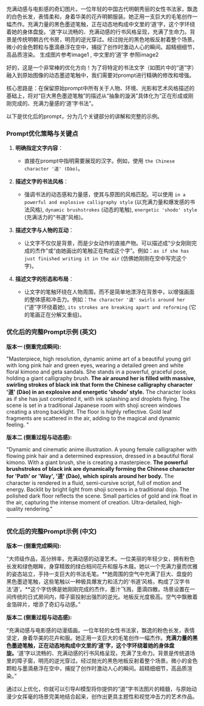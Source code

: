 充满动感与电影感的奇幻图片。一位年轻的中国古代明朝秀丽的女性书法家，飘逸的白色长发，表情柔和，身着华美的花卉明朝服装。她正用一支巨大的毛笔创作一幅杰作。充满力量的黑色墨迹笔触，正在动态地构成中文里的‘道’字，这个字环绕着她的身体盘旋。‘道’字以流畅的、充满动感的行书风格呈现，充满了生命力。背景是传统明朝古代书房，明亮的逆光穿过。经过抛光的黑色地板反射着整个场景。微小的金色颗粒与墨滴悬浮在空中，捕捉了创作时激动人心的瞬间。超精细细节，高品质渲染。
生成图片参考image1 , 中文里的‘道’字 参照image2


好的，这是一个非常棒的优化方向！为了将特定的书法文字（如图片中的“道”字）融入到原始图像的动态墨迹笔触中，我们需要对prompt进行精确的修改和增强。

核心思路是：在保留原始prompt中所有关于人物、环境、光影和艺术风格描述的基础上，将对“巨大黑色墨迹笔触”的描述从“抽象的漩涡”具体化为“正在形成或刚刚完成的、充满力量感的‘道’字书法”。

以下是优化后的prompt，分为几个关键部分的讲解和完整的示例。

### **Prompt优化策略与关键点**

1.  **明确指定文字内容**：
    *   直接在prompt中指明需要展现的汉字。例如，使用 `the Chinese character '道' (Dào)`。

2.  **描述文字的书法风格**：
    *   强调书法的动态感和力量感，使其与原图的风格匹配。可以使用 `in a powerful and explosive calligraphy style` (以充满力量和爆发感的书法风格), `dynamic brushstrokes` (动态的笔触), `energetic 'shodo' style` (充满活力的“书道”风格)。

3.  **描述文字与人物的互动**：
    *   让文字不仅仅是背景，而是少女动作的直接产物。可以描述成“少女刚刚完成的杰作”或“由她画出的笔触正在构成这个字”。例如：`as if she has just finished writing it in the air` (仿佛她刚刚在空中写完这个字)。

4.  **描述文字的形态和布局**：
    *   让文字的笔触环绕在人物周围，而不是简单地漂浮在背景中，以增强画面的整体感和冲击力。例如：`The character '道' swirls around her` (“道”字环绕着她), `its strokes are breaking apart and reforming` (它的笔画正在分解又重组)。

### **优化后的完整Prompt示例 (英文)**

**版本一 (侧重完成瞬间):**

"Masterpiece, high resolution, dynamic anime art of a beautiful young girl with long pink hair and green eyes, wearing a detailed green and white floral kimono and geta sandals. She stands in a powerful, graceful pose, holding a giant calligraphy brush. **The air around her is filled with massive, swirling strokes of black ink that form the Chinese calligraphy character '道' (Dào) in an explosive and energetic 'shodo' style.** The character looks as if she has just completed it, with ink splashing and droplets flying. The scene is set in a traditional Japanese room with shoji screen windows creating a strong backlight. The floor is highly reflective. Gold leaf fragments are scattered in the air, adding to the magical and dynamic feeling. "

**版本二 (侧重过程与动态感):**

"Dynamic and cinematic anime illustration. A young female calligrapher with flowing pink hair and a determined expression, dressed in a beautiful floral kimono. With a giant brush, she is creating a masterpiece. **The powerful brushstrokes of black ink are dynamically forming the Chinese character for 'Path' or 'Way', '道' (Dào), which spirals around her body.** The character is rendered in a fluid, semi-cursive script, full of motion and energy. Backlit by bright light from shoji screens in a traditional dojo. The polished dark floor reflects the scene. Small particles of gold and ink float in the air, capturing the intense moment of creation. Ultra-detailed, high-quality rendering."

---

### **优化后的完整Prompt示例 (中文)**

**版本一 (侧重完成瞬间):**

“大师级作品，高分辨率，充满动感的动漫艺术。一位美丽的年轻少女，拥有粉色长发和绿色眼眸，身穿精致的绿白相间花卉和服与木屐。她以一个充满力量而优雅的姿态站立，手持一支巨大的书法毛笔。**她周围的空气中充满了巨大、盘旋的黑色墨迹笔触，这些笔触以一种极具爆发力和活力的‘书道’风格，构成了汉字书法‘道’。**这个字仿佛是她刚刚完成的杰作，墨汁飞溅，墨滴四散。场景设置在一间传统的日式房间内，障子窗投射出强烈的逆光。地板反光度极高。空气中飘散着金箔碎片，增添了奇幻与动感。”

**版本二 (侧重过程与动态感):**

“充满动感与电影感的动漫插画。一位年轻的女性书法家，飘逸的粉色长发，表情坚定，身着华美的花卉和服。她正用一支巨大的毛笔创作一幅杰作。**充满力量的黑色墨迹笔触，正在动态地构成中文里的‘道’字，这个字环绕着她的身体盘旋。**‘道’字以流畅的、充满动感的行书风格呈现，充满了生命力。背景是传统道场里的障子窗，明亮的逆光穿过。经过抛光的黑色地板反射着整个场景。微小的金色颗粒与墨滴悬浮在空中，捕捉了创作时激动人心的瞬间。超精细细节，高品质渲染。”

通过以上优化，你就可以引导AI模型将你提供的“道”字书法图片的精髓，与原始动漫少女挥毫的场景完美地结合起来，创作出更具主题性和视觉冲击力的艺术作品。
